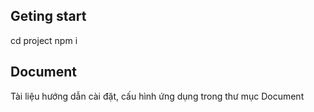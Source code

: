 ## Geting start
cd project
npm i

## Document
Tài liệu hướng dẫn cài đặt, cấu hình ứng dụng trong thư mục Document
